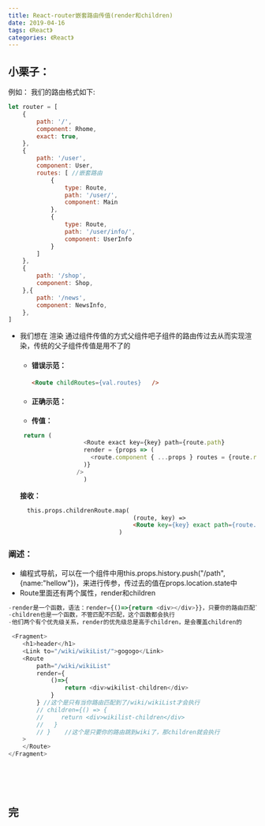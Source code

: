 ```yaml
---
title: React-router嵌套路由传值(render和children)
date: 2019-04-16
tags: 《React》
categories: 《React》
---
```




## 小栗子：
例如：
我们的路由格式如下:

```js
let router = [
    {
        path: '/',
        component: Rhome,
        exact: true,
    },
    {
        path: '/user',
        component: User,
        routes: [ //嵌套路由
            {   
                type: Route,
                path: '/user/',
                component: Main
            },
            {
                type: Route,
                path: '/user/info/',
                component: UserInfo
            }
        ]
    },
    {
        path: '/shop',
        component: Shop,
    },{
        path: '/news',
        component: NewsInfo,
    },
]
```
- 我们想在 渲染 通过组件传值的方式父组件吧子组件的路由传过去从而实现渲染，传统的父子组件传值是用不了的
  - #### 错误示范：
    ```html
    <Route childRoutes={val.routes}   />
    ```

  - #### 正确示范：
  - **传值：**
  ```js
   return (
                    <Route exact key={key} path={route.path}
                    render = {props => (
                      <route.component { ...props } routes = {route.routes} />
                    )}
                  />
                    )
  ```
  **接收：**
  ```html
  	this.props.childrenRoute.map(
                                  (route, key) =>
                                  <Route key={key} exact path={route.path} component={route.component} />
                              )
  ```

### 阐述：
- 编程式导航，可以在一个组件中用this.props.history.push("/path",{name:"hellow"})，来进行传参，传过去的值在props.location.state中
- Route里面还有两个属性，render和children
```js
-render是一个函数，语法：render={()=>{return <div></div>}}，只要你的路由匹配了，这个函数才会执行
-children也是一个函数，不管匹配不匹配，这个函数都会执行
-他们两个有个优先级关系，render的优先级总是高于children，是会覆盖children的

 <Fragment>
    <h1>header</h1>
    <Link to="/wiki/wikiList/">gogogo</Link>
    <Route
        path="/wiki/wikiList"
        render={
            ()=>{
                return <div>wikilist-children</div>
            }
        } //这个是只有当你路由匹配到了/wiki/wikiList才会执行
        // children={() => {
        //     return <div>wikilist-children</div>
        //   }
        // }    //这个是只要你的路由跳到wiki了，那children就会执行
    >    
    </Route>
</Fragment>
```


<br /><br /><br />

## 完
